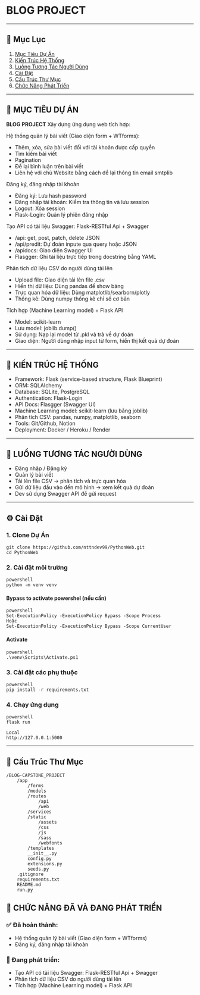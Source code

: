 # BLOG PROJECT
---
## 🚀 Mục Lục

1. [Mục Tiêu Dự Án](#mục-tiêu-dự-án)
2. [Kiến Trúc Hệ Thống ](#kiến-trúc-hệ-thống)
3. [Luồng Tương Tác Người Dùng](#luồng-tương-tác)
4. [Cài Đặt](#cài-đặt)
5. [Cấu Trúc Thư Mục](#cấu-trúc-thư-mục)
5. [Chức Năng Phát Triển](#chức-năng-đang-phát-triển)

---

## 📝 MỤC TIÊU DỰ ÁN

**BLOG PROJECT** Xây dựng ứng dụng web tích hợp: 

Hệ thống quản lý bài viết (Giao diện form + WTforms):

- Thêm, xóa, sửa bài viết đối với tài khoản được cấp quyền
- Tìm kiếm bài viết
- Pagination
- Để lại bình luận trên bài viết
- Liên hệ với chủ Website bằng cách để lại thông tin email smtplib

Đăng ký, đăng nhập tài khoản

- Đăng ký: Lưu hash password
- Đăng nhập tài khoản: Kiểm tra thông tin và lưu session
- Logout: Xóa session
- Flask-Login: Quản lý phiên đăng nhập

Tạo API có tài liệu Swagger: Flask-RESTful Api + Swagger

- /api: get, post, patch, delete JSON
- /api/predit: Dự đoán inpute qua query hoặc JSON
- /apidocs: Giao diện Swagger UI
- Flasgger: Ghi tài liệu trực tiếp trong docstring bằng YAML

Phân tích dữ liệu CSV do người dùng tải lên

- Upload file: Giao diện tải lên file .csv
- Hiển thị dữ liệu: Dùng pandas để show bảng
- Trực quan hóa dữ liệu: Dùng matplotlib/searborn/plotly
- Thống kê: Dùng numpy thống kê chỉ số cơ bản

Tích hợp (Machine Learning model) + Flask API

- Model: scikit-learn
- Lưu model: joblib.dump()
- Sử dụng: Nạp lại model từ .pkl và trả về dự đoán
- Giao diện: Người dùng nhập input từ form, hiển thị kết quả dự đoán

---

## 🧱 KIẾN TRÚC HỆ THỐNG
- Framework: Flask (service-based structure, Flask Blueprint)
- ORM: SQLAIchemy
- Database: SQLite, PostgreSQL
- Authentication: Flask-Login
- API Docs: Flasgger (Swagger UI)
- Machine Learning model: scikit-learn (lưu bằng joblib)
- Phân tích CSV: pandas, numpy, matplotlib, seaborn
- Tools: Git/Github, Notion
- Deployment: Docker / Heroku / Render

---

## 🔄 LUỒNG TƯƠNG TÁC NGƯỜI DÙNG
- Đăng nhập / Đăng ký
- Quản lý bài viết 
- Tải lên file CSV -> phân tích và trực quan hóa
- Gửi dữ liệu đầu vào đến mô hình -> xem kết quả dự đoán
- Dev sử dụng Swagger API để gửi request

---

## ⚙️ Cài Đặt

### 1. Clone Dự Án
```
git clone https://github.com/nttndev99/PythonWeb.git
cd PythonWeb 
```


### 2. Cài đặt môi trường
```
powershell
python -m venv venv
```

#### Bypass to activate powershel (nếu cần)
```
powershell
Set-ExecutionPolicy -ExecutionPolicy Bypass -Scope Process
Hoặc
Set-ExecutionPolicy -ExecutionPolicy Bypass -Scope CurrentUser
```

#### Activate
```
powershell 
.\venv\Scripts\Activate.ps1
```


### 3. Cài đặt các phụ thuộc
```
powershell
pip install -r requirements.txt
```


### 4. Chạy ứng dụng
```
powershell 
flask run
```

```
Local 
http://127.0.0.1:5000
```

---

## 📂 Cấu Trúc Thư Mục
```
/BLOG-CAPSTONE_PROJECT
    /app
        /forms
        /models
        /routes
            /api
            /web
        /services
        /static
            /assets
            /css
            /js
            /sass
            /webfonts
        /templates
        __init__.py
        config.py
        extensions.py
        seeds.py
    .gitignore
    requirements.txt
    README.md
    run.py
```

## 🧩 CHỨC NĂNG ĐÃ VÀ ĐANG PHÁT TRIỂN
### ✅ Đã hoàn thành:
- Hệ thống quản lý bài viết (Giao diện form + WTforms)
- Đăng ký, đăng nhập tài khoản

### 🚧 Đang phát triển:
- Tạo API có tài liệu Swagger: Flask-RESTful Api + Swagger
- Phân tích dữ liệu CSV do người dùng tải lên
- Tích hợp (Machine Learning model) + Flask API





